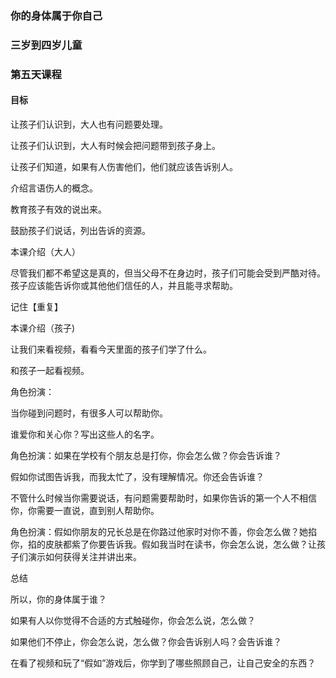 ### 你的身体属于你自己

### 三岁到四岁儿童

### 第五天课程

#### 目标

让孩子们认识到，大人也有问题要处理。

让孩子们认识到，大人有时候会把问题带到孩子身上。

让孩子们知道，如果有人伤害他们，他们就应该告诉别人。

介绍言语伤人的概念。

教育孩子有效的说出来。

鼓励孩子们说话，列出告诉的资源。

本课介绍（大人）

尽管我们都不希望这是真的，但当父母不在身边时，孩子们可能会受到严酷对待。孩子应该能告诉你或其他他们信任的人，并且能寻求帮助。

记住【重复】

本课介绍（孩子)

让我们来看视频，看看今天里面的孩子们学了什么。

和孩子一起看视频。

角色扮演：

当你碰到问题时，有很多人可以帮助你。

谁爱你和关心你？写出这些人的名字。

角色扮演：如果在学校有个朋友总是打你，你会怎么做？你会告诉谁？

假如你试图告诉我，而我太忙了，没有理解情况。你还会告诉谁？

不管什么时候当你需要说话，有问题需要帮助时，如果你告诉的第一个人不相信你，你需要一直说，直到别人帮助你。

角色扮演：假如你朋友的兄长总是在你路过他家时对你不善，你会怎么做？她掐你，掐的皮肤都紫了你要告诉我。假如我当时在读书，你会怎么说，怎么做？让孩子们演示如何获得关注并讲出来。

总结

所以，你的身体属于谁？

如果有人以你觉得不合适的方式触碰你，你会怎么说，怎么做？

如果他们不停止，你会怎么说，怎么做？你会告诉别人吗？会告诉谁？

在看了视频和玩了“假如”游戏后，你学到了哪些照顾自己，让自己安全的东西？

